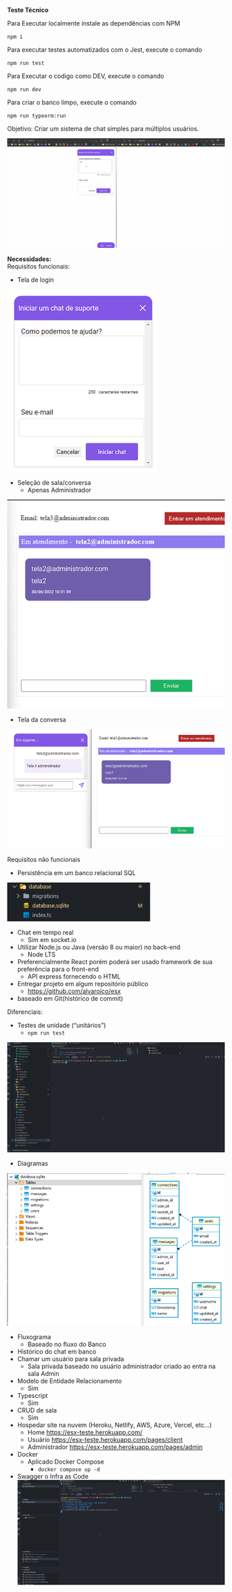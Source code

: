 **Teste Técnico**  

Para Executar localmente instale as dependências com NPM

```
npm i
```

Para executar testes automatizados com o Jest, execute o comando

```
npm run test
```

Para Executar o codigo como DEV, execute o comando

```
npm run dev
```

Para criar o banco limpo, execute o comando

```
npm run typeorm:run
```

Objetivo: Criar um sistema de chat simples para múltiplos 
usuários. 

![Tela Chat](/anexos/chat.gif)

**Necessidades:**   
Requisitos funcionais:
- Tela de login 
  
![Tela Chat](/anexos/TelaLogin.png)
- Seleção de sala/conversa 
  - Apenas Administrador

![Tela Chat](/anexos/TelaAdmin.png)
- Tela da conversa 

![Tela Chat](/anexos/TelaConversa.png)

Requisitos não funcionais 
- Persistência em um banco relacional SQL

![Tela Chat](/anexos/DBRepo.png)
- Chat em tempo real
  - Sim em socket.io
- Utilizar Node.js ou Java (versão 8 ou maior) no back-end 
  - Node LTS
- Preferencialmente React porém poderá ser usado framework de sua preferência para o front-end 
  - API express fornecendo o HTML
- Entregar projeto em algum repositório público 
  - https://github.com/alvaroico/esx
- baseado em Git(histórico de commit)

Diferenciais: 
- Testes de unidade (“unitários”) 
  - `` npm run test  ``

![Tela Chat](/anexos/teste.gif)

- Diagramas 

![Tela Chat](/anexos/DiagramaSQL.png)

- Fluxograma 
  - Baseado no fluxo do Banco
- Histórico do chat em banco 
- Chamar um usuário para sala privada 
  - Sala privada baseado no usuário administrador criado ao entra na sala Admin
- Modelo de Entidade Relacionamento 
  - Sim
- Typescript 
  - Sim
- CRUD de sala 
  - Sim
- Hospedar site na nuvem (Heroku, Netlify, AWS, Azure, Vercel, etc...) 
  - Home https://esx-teste.herokuapp.com/
  - Usuário https://esx-teste.herokuapp.com/pages/client
  - Administrador https://esx-teste.herokuapp.com/pages/admin
- Docker 
  - Aplicado Docker Compose
    - ``docker compose up -d``
- Swagger o Infra as Code 
![Tela Chat](/anexos/DockerCompose.gif)